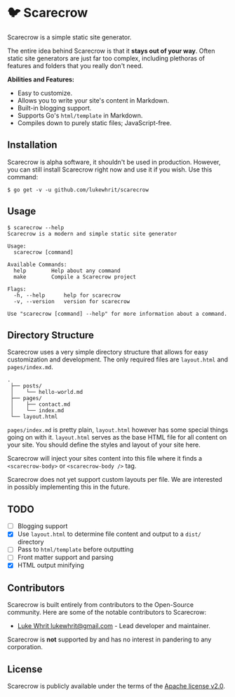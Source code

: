 # 🐦 Scarecrow

Scarecrow is a simple static site generator.

The entire idea behind Scarecrow is that it **stays out of your way**. Often static site generators are just far too complex, including plethoras of features and folders that you really don't need.

**Abilities and Features:**

* Easy to customize.
* Allows you to write your site's content in Markdown. 
* Built-in blogging support.
* Supports Go's `html/template` in Markdown.
* Compiles down to purely static files; JavaScript-free.

## Installation

Scarecrow is alpha software, it shouldn't be used in production. However, you can still install Scarecrow right now and use it if you wish. Use this command: 

```
$ go get -v -u github.com/lukewhrit/scarecrow
```

## Usage

```
$ scarecrow --help
Scarecrow is a modern and simple static site generator

Usage:
  scarecrow [command]

Available Commands:
  help        Help about any command
  make        Compile a Scarecrow project

Flags:
  -h, --help      help for scarecrow
  -v, --version   version for scarecrow

Use "scarecrow [command] --help" for more information about a command.
```

## Directory Structure

Scarecrow uses a very simple directory structure that allows for easy customization and development. The only required files are `layout.html` and `pages/index.md`.

```
.
 ├── posts/
 │    └── hello-world.md
 ├── pages/
 │    ├── contact.md
 │    └── index.md
 └── layout.html
```

`pages/index.md` is pretty plain, `layout.html` however has some special things going on with it. `layout.html` serves as the base HTML file for all content on your site. You should define the styles and layout of your site here.

Scarecrow will inject your sites content into this file where it finds a `<scarecrow-body>` or `<scarecrow-body />` tag.

Scarecrow does not yet support custom layouts per file. We are interested in possibly implementing this in the future.

## TODO

* [ ] Blogging support
* [X] Use `layout.html` to determine file content and output to a `dist/` directory
* [ ] Pass to `html/template` before outputting
* [ ] Front matter support and parsing
* [X] HTML output minifying

## Contributors

Scarecrow is built entirely from contributors to the Open-Source community. Here are some of the notable contributors to Scarecrow:

* [Luke Whrit <lukewhrit@gmail.com>](https://github.com/lukewhrit) - Lead developer and maintainer.

Scarecrow is **not** supported by and has no interest in pandering to any corporation.

## License

Scarecrow is publicly available under the terms of the [Apache license v2.0](license).
